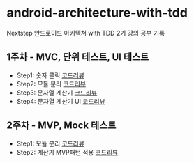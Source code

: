 # android-architecture-with-tdd
Nextstep 안드로이드 아키텍쳐 with TDD 2기 강의 공부 기록

## 1주차 - MVC, 단위 테스트, UI 테스트
- Step1: 숫자 클릭 [코드리뷰](https://github.com/next-step/android-calculator-mvc/pull/17)
- Step2: 모듈 분리 [코드리뷰](https://github.com/next-step/android-calculator-mvc/pull/48)
- Step3: 문자열 계산기 [코드리뷰](https://github.com/next-step/android-calculator-mvc/pull/72)
- Step4: 문자열 계산기 UI [코드리뷰](https://github.com/next-step/android-calculator-mvc/pull/83)

## 2주차 - MVP, Mock 테스트
- Step1: 모듈 분리 [코드리뷰](https://github.com/next-step/android-calculator-mvp/pull/18)
- Step2: 계산기 MVP패턴 적용 [코드리뷰](https://github.com/next-step/android-calculator-mvp/pull/28)
